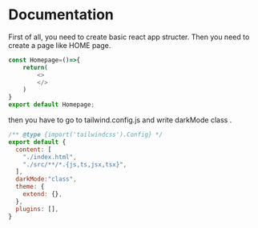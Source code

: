 # Documentation

First of all, you need to create basic react app structer. Then you need to create a page like HOME page.
```javascript
const Homepage=()=>{
    return(
        <>
        </>
    )
}
export default Homepage;
```
then you have to go to tailwind.config.js and write darkMode class .
```javascript
/** @type {import('tailwindcss').Config} */
export default {
  content: [
    "./index.html",
    "./src/**/*.{js,ts,jsx,tsx}",
  ],
  darkMode:"class",
  theme: {
    extend: {},
  },
  plugins: [],
}

```


